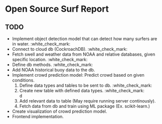 <h1>Open Source Surf Report</h1>
<h2>TODO</h2>
<ul>
    <li>Implement object detection model that can detect how many surfers are in water. :white_check_mark:</li>
    <li>Connect to cloud db (CockroachDB). :white_check_mark:</li>
    <li>Fetch swell and weather data from NOAA and relative databases, given specific location. :white_check_mark:</li>
    <li>Define db methods. :white_check_mark:</li>
    <li>Add NOAA historical buoy data to the db.</li>
    <li>Implement crowd prediction model: Predict crowd based on given conditions. 
        <ol>
            <li>Define data types and tables to be sent to db. :white_check_mark:</li>
            <li>Create new table with defined data types. :white_check_mark:</li>d
            <li>Add relevant data to table (May require running server continously).</li>
            <li>Fetch data from db and train using ML package (Ex. scikit-learn.)</li>
        </ol>
    </li>
    <li>Create visualization of crowd prediction model.</li>
    <li>Frontend implementation.</li>
</ul>
